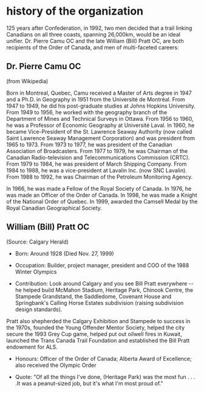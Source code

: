 # history of the organization

125 years after Confederation, in 1992, two men decided that a trail linking Canadians on all three coasts, spanning 26,000km, would be an ideal unifier. Dr. Pierre Camu OC and the late William (Bill) Pratt OC, are both recipients of the Order of Canada, and men of multi-faceted careers: 

## Dr. Pierre Camu OC

(from Wikipedia)

Born in Montreal, Quebec, Camu received a Master of Arts degree in 1947 and a Ph.D. in Geography in 1951 from the Université de Montréal. From 1947 to 1949, he did his post-graduate studies at Johns Hopkins University. From 1949 to 1956, he worked with the geography branch of the Department of Mines and Technical Surveys in Ottawa. From 1956 to 1960, he was a Professor of Economic Geography at Université Laval. In 1960, he became Vice-President of the St. Lawrence Seaway Authority (now called Saint Lawrence Seaway Management Corporation) and was president from 1965 to 1973. From 1973 to 1977, he was president of the Canadian Association of Broadcasters. From 1977 to 1979, he was Chairman of the Canadian Radio-television and Telecommunications Commission (CRTC). From 1979 to 1984, he was president of March Shipping Company. From 1984 to 1988, he was a vice-president at Lavalin Inc. (now SNC Lavalin). From 1988 to 1992, he was Chairman of the Petroleum Monitoring Agency.

In 1966, he was made a Fellow of the Royal Society of Canada. In 1976, he was made an Officer of the Order of Canada. In 1998, he was made a Knight of the National Order of Quebec. In 1999, awarded the Camsell Medal by the Royal Canadian Geographical Society.

## William (Bill) Pratt OC 

(Source: Calgary Herald)

- Born: Around 1928 (Died Nov. 27, 1999)

- Occupation: Builder, project manager, president and COO of the 1988 Winter Olympics

- Contribution: Look around Calgary and you see Bill Pratt everywhere -- he helped build McMahon Stadium, Heritage Park, Chinook Centre, the Stampede Grandstand, the Saddledome, Covenant House and Springbank's Calling Horse Estates subdivision (raising subdivision design standards).

Pratt also shepherded the Calgary Exhibition and Stampede to success in the 1970s, founded the Young Offender Mentor Society, helped the city secure the 1993 Grey Cup game, helped put out oilwell fires in Kuwait, launched the Trans Canada Trail Foundation and established the Bill Pratt endowment for ALS.

- Honours: Officer of the Order of Canada; Alberta Award of Excellence; also received the Olympic Order

- Quote: "Of all the things I've done, (Heritage Park) was the most fun . . . .It was a peanut-sized job, but it's what I'm most proud of."

